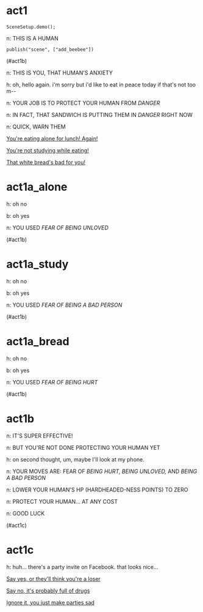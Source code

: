 # act1

`SceneSetup.demo();`

n: THIS IS A HUMAN

`publish("scene", ["add_beebee"])`

(#act1b)

n: THIS IS YOU, THAT HUMAN'S ANXIETY

h: oh, hello again. i'm sorry but i'd like to eat in peace today if that's not too m--

n: YOUR JOB IS TO PROTECT YOUR HUMAN FROM *DANGER*

n: IN FACT, THAT SANDWICH IS PUTTING THEM IN *DANGER* RIGHT NOW

n: QUICK, WARN THEM

[You're eating alone for lunch! Again!](#act1a_alone)

[You're not studying while eating!](#act1a_study)

[That white bread's bad for you!](#act1a_bread)

# act1a_alone

h: oh no

b: oh yes

n: YOU USED *FEAR OF BEING UNLOVED*

(#act1b)

# act1a_study

h: oh no

b: oh yes

n: YOU USED *FEAR OF BEING A BAD PERSON*

(#act1b)

# act1a_bread

h: oh no

b: oh yes

n: YOU USED *FEAR OF BEING HURT*

(#act1b)

# act1b

n: IT'S SUPER EFFECTIVE!

n: BUT YOU'RE NOT DONE PROTECTING YOUR HUMAN YET

h: on second thought, um, maybe I'll look at my phone.

n: YOUR MOVES ARE: FEAR OF *BEING HURT,* *BEING UNLOVED,* AND *BEING A BAD PERSON*

n: LOWER YOUR HUMAN'S HP (HARDHEADED-NESS POINTS) TO ZERO

n: PROTECT YOUR HUMAN... AT ANY COST

n: GOOD LUCK

(#act1c)

# act1c

h: huh... there's a party invite on Facebook. that looks nice...

[Say yes, or they'll think you're a loser](#derp)

[Say no, it's probably full of drugs](#derp)

[Ignore it, you just make parties sad](#derp)






